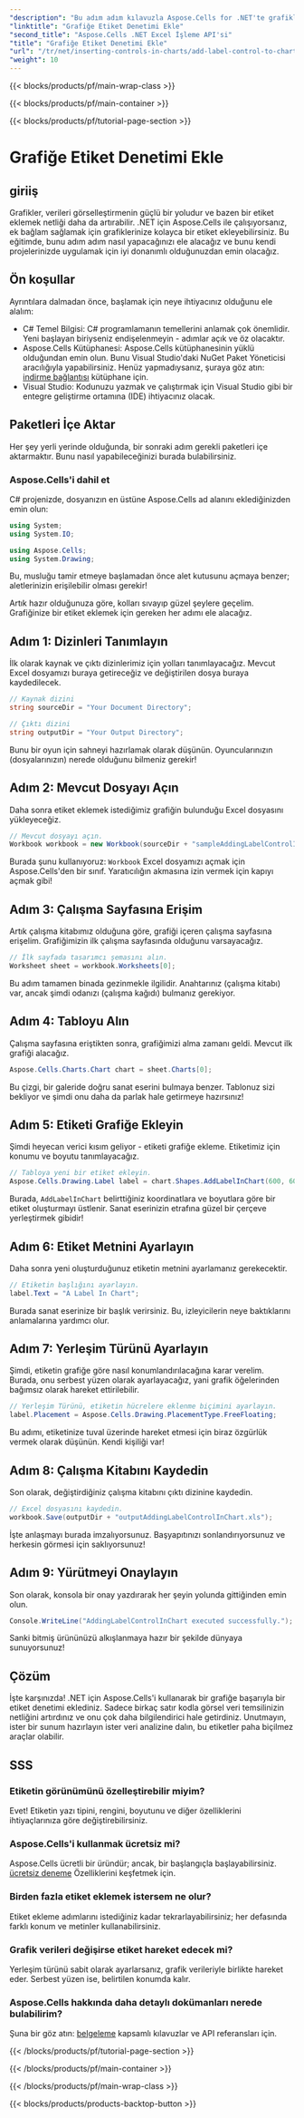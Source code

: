 ```yaml
---
"description": "Bu adım adım kılavuzla Aspose.Cells for .NET'te grafiklerinize etiket denetimi eklemeyi öğrenin. Veri görselleştirmenizi geliştirin."
"linktitle": "Grafiğe Etiket Denetimi Ekle"
"second_title": "Aspose.Cells .NET Excel İşleme API'si"
"title": "Grafiğe Etiket Denetimi Ekle"
"url": "/tr/net/inserting-controls-in-charts/add-label-control-to-chart/"
"weight": 10
---
```


{{< blocks/products/pf/main-wrap-class >}}

{{< blocks/products/pf/main-container >}}

{{< blocks/products/pf/tutorial-page-section >}}

# Grafiğe Etiket Denetimi Ekle

## giriiş

Grafikler, verileri görselleştirmenin güçlü bir yoludur ve bazen bir etiket eklemek netliği daha da artırabilir. .NET için Aspose.Cells ile çalışıyorsanız, ek bağlam sağlamak için grafiklerinize kolayca bir etiket ekleyebilirsiniz. Bu eğitimde, bunu adım adım nasıl yapacağınızı ele alacağız ve bunu kendi projelerinizde uygulamak için iyi donanımlı olduğunuzdan emin olacağız.

## Ön koşullar

Ayrıntılara dalmadan önce, başlamak için neye ihtiyacınız olduğunu ele alalım:

- C# Temel Bilgisi: C# programlamanın temellerini anlamak çok önemlidir. Yeni başlayan biriyseniz endişelenmeyin - adımlar açık ve öz olacaktır.
- Aspose.Cells Kütüphanesi: Aspose.Cells kütüphanesinin yüklü olduğundan emin olun. Bunu Visual Studio'daki NuGet Paket Yöneticisi aracılığıyla yapabilirsiniz. Henüz yapmadıysanız, şuraya göz atın: [indirme bağlantısı](https://releases.aspose.com/cells/net/) kütüphane için.
- Visual Studio: Kodunuzu yazmak ve çalıştırmak için Visual Studio gibi bir entegre geliştirme ortamına (IDE) ihtiyacınız olacak.

## Paketleri İçe Aktar

Her şey yerli yerinde olduğunda, bir sonraki adım gerekli paketleri içe aktarmaktır. Bunu nasıl yapabileceğinizi burada bulabilirsiniz.

### Aspose.Cells'i dahil et

C# projenizde, dosyanızın en üstüne Aspose.Cells ad alanını eklediğinizden emin olun:

```csharp
using System;
using System.IO;

using Aspose.Cells;
using System.Drawing;
```

Bu, musluğu tamir etmeye başlamadan önce alet kutusunu açmaya benzer; aletlerinizin erişilebilir olması gerekir!

Artık hazır olduğunuza göre, kolları sıvayıp güzel şeylere geçelim. Grafiğinize bir etiket eklemek için gereken her adımı ele alacağız.

## Adım 1: Dizinleri Tanımlayın

İlk olarak kaynak ve çıktı dizinlerimiz için yolları tanımlayacağız. Mevcut Excel dosyamızı buraya getireceğiz ve değiştirilen dosya buraya kaydedilecek.

```csharp
// Kaynak dizini
string sourceDir = "Your Document Directory";

// Çıktı dizini
string outputDir = "Your Output Directory";
```

Bunu bir oyun için sahneyi hazırlamak olarak düşünün. Oyuncularınızın (dosyalarınızın) nerede olduğunu bilmeniz gerekir!

## Adım 2: Mevcut Dosyayı Açın

Daha sonra etiket eklemek istediğimiz grafiğin bulunduğu Excel dosyasını yükleyeceğiz. 

```csharp
// Mevcut dosyayı açın.
Workbook workbook = new Workbook(sourceDir + "sampleAddingLabelControlInChart.xls");
```

Burada şunu kullanıyoruz: `Workbook` Excel dosyamızı açmak için Aspose.Cells'den bir sınıf. Yaratıcılığın akmasına izin vermek için kapıyı açmak gibi!

## Adım 3: Çalışma Sayfasına Erişim

Artık çalışma kitabımız olduğuna göre, grafiği içeren çalışma sayfasına erişelim. Grafiğimizin ilk çalışma sayfasında olduğunu varsayacağız.

```csharp
// İlk sayfada tasarımcı şemasını alın.
Worksheet sheet = workbook.Worksheets[0];
```

Bu adım tamamen binada gezinmekle ilgilidir. Anahtarınız (çalışma kitabı) var, ancak şimdi odanızı (çalışma kağıdı) bulmanız gerekiyor.

## Adım 4: Tabloyu Alın

Çalışma sayfasına eriştikten sonra, grafiğimizi alma zamanı geldi. Mevcut ilk grafiği alacağız.

```csharp
Aspose.Cells.Charts.Chart chart = sheet.Charts[0];
```

Bu çizgi, bir galeride doğru sanat eserini bulmaya benzer. Tablonuz sizi bekliyor ve şimdi onu daha da parlak hale getirmeye hazırsınız!

## Adım 5: Etiketi Grafiğe Ekleyin

Şimdi heyecan verici kısım geliyor - etiketi grafiğe ekleme. Etiketimiz için konumu ve boyutu tanımlayacağız.

```csharp
// Tabloya yeni bir etiket ekleyin.
Aspose.Cells.Drawing.Label label = chart.Shapes.AddLabelInChart(600, 600, 350, 900);
```

Burada, `AddLabelInChart` belirttiğiniz koordinatlara ve boyutlara göre bir etiket oluşturmayı üstlenir. Sanat eserinizin etrafına güzel bir çerçeve yerleştirmek gibidir!

## Adım 6: Etiket Metnini Ayarlayın

Daha sonra yeni oluşturduğunuz etiketin metnini ayarlamanız gerekecektir. 

```csharp
// Etiketin başlığını ayarlayın.
label.Text = "A Label In Chart";
```

Burada sanat eserinize bir başlık verirsiniz. Bu, izleyicilerin neye baktıklarını anlamalarına yardımcı olur.

## Adım 7: Yerleşim Türünü Ayarlayın

Şimdi, etiketin grafiğe göre nasıl konumlandırılacağına karar verelim. Burada, onu serbest yüzen olarak ayarlayacağız, yani grafik öğelerinden bağımsız olarak hareket ettirilebilir.

```csharp
// Yerleşim Türünü, etiketin hücrelere eklenme biçimini ayarlayın.
label.Placement = Aspose.Cells.Drawing.PlacementType.FreeFloating; 
```

Bu adımı, etiketinize tuval üzerinde hareket etmesi için biraz özgürlük vermek olarak düşünün. Kendi kişiliği var!

## Adım 8: Çalışma Kitabını Kaydedin

Son olarak, değiştirdiğiniz çalışma kitabını çıktı dizinine kaydedin. 

```csharp
// Excel dosyasını kaydedin.
workbook.Save(outputDir + "outputAddingLabelControlInChart.xls");
```

İşte anlaşmayı burada imzalıyorsunuz. Başyapıtınızı sonlandırıyorsunuz ve herkesin görmesi için saklıyorsunuz!

## Adım 9: Yürütmeyi Onaylayın

Son olarak, konsola bir onay yazdırarak her şeyin yolunda gittiğinden emin olun.

```csharp
Console.WriteLine("AddingLabelControlInChart executed successfully.");
```

Sanki bitmiş ürününüzü alkışlanmaya hazır bir şekilde dünyaya sunuyorsunuz!

## Çözüm

İşte karşınızda! .NET için Aspose.Cells'i kullanarak bir grafiğe başarıyla bir etiket denetimi eklediniz. Sadece birkaç satır kodla görsel veri temsilinizin netliğini artırdınız ve onu çok daha bilgilendirici hale getirdiniz. Unutmayın, ister bir sunum hazırlayın ister veri analizine dalın, bu etiketler paha biçilmez araçlar olabilir.

## SSS

### Etiketin görünümünü özelleştirebilir miyim?
Evet! Etiketin yazı tipini, rengini, boyutunu ve diğer özelliklerini ihtiyaçlarınıza göre değiştirebilirsiniz.

### Aspose.Cells'i kullanmak ücretsiz mi?
Aspose.Cells ücretli bir üründür; ancak, bir başlangıçla başlayabilirsiniz. [ücretsiz deneme](https://releases.aspose.com/) Özelliklerini keşfetmek için.

### Birden fazla etiket eklemek istersem ne olur?
Etiket ekleme adımlarını istediğiniz kadar tekrarlayabilirsiniz; her defasında farklı konum ve metinler kullanabilirsiniz.

### Grafik verileri değişirse etiket hareket edecek mi?
Yerleşim türünü sabit olarak ayarlarsanız, grafik verileriyle birlikte hareket eder. Serbest yüzen ise, belirtilen konumda kalır.

### Aspose.Cells hakkında daha detaylı dokümanları nerede bulabilirim?
Şuna bir göz atın: [belgeleme](https://reference.aspose.com/cells/net/) kapsamlı kılavuzlar ve API referansları için.

{{< /blocks/products/pf/tutorial-page-section >}}

{{< /blocks/products/pf/main-container >}}

{{< /blocks/products/pf/main-wrap-class >}}

{{< blocks/products/products-backtop-button >}}